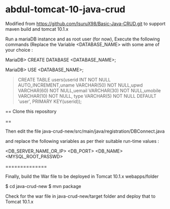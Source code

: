 # abdul-tomcat-10-java-crud

Modified from https://github.com/IsuruX98/Basic-Java-CRUD.git to support maven build and tomcat 10.1.x

Run a mariaDB instance and as root user (for now), Execute the following commands (Replace the Variable <DATABASE_NAME> with some ame of your choice :

MariaDB> CREATE DATABASE <DATABASE_NAME>;

MariaDB> USE <DATABASE_NAME>;

> CREATE TABLE users(userid INT NOT NULL AUTO_INCREMENT,uname VARCHAR(50) NOT NULL,upwd VARCHAR(60) NOT NULL,uemail VARCHAR(30) NOT NULL,umobile VARCHAR(10) NOT NULL, type VARCHAR(5) NOT NULL DEFAULT 'user', PRIMARY KEY(userid));

==
Clone this repository

==

Then edit the file java-crud-new/src/main/java/registration/DBConnect.java

and replace the following variables as per their suitable run-time values :

<DB_SERVER_NAME_OR_IP>
<DB_PORT>
<DB_NAME>
<MYSQL_ROOT_PASSWD>

==============

Finally, build the War file to be deployed in Tomcat 10.1.x webapps/folder


$ cd java-crud-new
$ mvn package

Check for the war file in java-crud-new/target folder and deploy that to Tomcat 10.1.x


